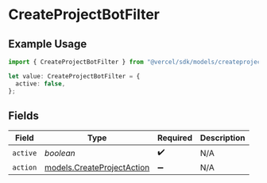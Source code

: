 # CreateProjectBotFilter

## Example Usage

```typescript
import { CreateProjectBotFilter } from "@vercel/sdk/models/createprojectop.js";

let value: CreateProjectBotFilter = {
  active: false,
};
```

## Fields

| Field                                                          | Type                                                           | Required                                                       | Description                                                    |
| -------------------------------------------------------------- | -------------------------------------------------------------- | -------------------------------------------------------------- | -------------------------------------------------------------- |
| `active`                                                       | *boolean*                                                      | :heavy_check_mark:                                             | N/A                                                            |
| `action`                                                       | [models.CreateProjectAction](../models/createprojectaction.md) | :heavy_minus_sign:                                             | N/A                                                            |